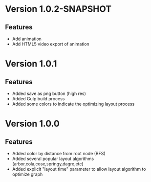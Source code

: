 # Version 1.0.2-SNAPSHOT

## Features

- Add animation
- Add HTML5 video export of animation


# Version 1.0.1

## Features

- Added save as png button (high res)
- Added Gulp build process
- Added some colors to indicate the optimizing layout process


# Version 1.0.0

## Features

- Added color by distance from root node (BFS)
- Added several popular layout algorithms (arbor,cola,cose,springy,dagre,etc)
- Added explicit "layout time" parameter to allow layout algorithm to optimize graph

